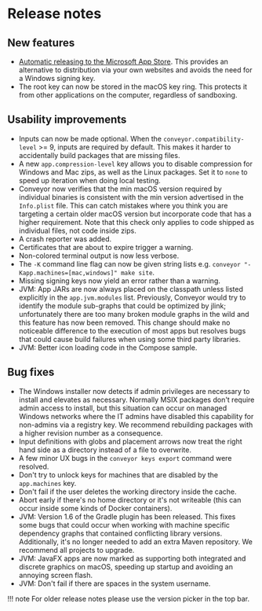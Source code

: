 # Release notes

## New features

* [Automatic releasing to the Microsoft App Store](configs/windows.md#release-to-the-microsoft-store). This provides an alternative to 
  distribution via your own websites and avoids the need for a Windows signing key.
* The root key can now be stored in the macOS key ring. This protects it from other applications on the computer, regardless of sandboxing.

## Usability improvements

* Inputs can now be made optional. When the `conveyor.compatibility-level` >= 9, inputs are required by default. This makes it harder to
  accidentally build packages that are missing files.
* A new `app.compression-level` key allows you to disable compression for Windows and Mac zips, as well as the Linux packages. Set it to
  `none` to speed up iteration when doing local testing.
* Conveyor now verifies that the min macOS version required by individual binaries is consistent with the min version advertised in the
  `Info.plist` file. This can catch mistakes where you think you are targeting a certain older macOS version but incorporate code that
  has a higher requirement. Note that this check only applies to code shipped as individual files, not code inside zips.
* A crash reporter was added.
* Certificates that are about to expire trigger a warning.
* Non-colored terminal output is now less verbose.
* The `-K` command line flag can now be given string lists e.g. `conveyor "-Kapp.machines=[mac,windows]" make site`.
* Missing signing keys now yield an error rather than a warning.
* JVM: App JARs are now always placed on the classpath unless listed explicitly in the `app.jvm.modules` list. Previously, Conveyor would
  try to identify the module sub-graphs that could be optimized by jlink; unfortunately there are too many broken module graphs in the wild
  and this feature has now been removed. This change should make no noticeable difference to the execution of most apps but resolves bugs
  that could cause build failures when using some third party libraries.
* JVM: Better icon loading code in the Compose sample.

## Bug fixes

* The Windows installer now detects if admin privileges are necessary to install and elevates as necessary. Normally MSIX packages don't
  require admin access to install, but this situation can occur on managed Windows networks where the IT admins have disabled this 
  capability for non-admins via a registry key. We recommend rebuilding packages with a higher revision number as a consequence.
* Input definitions with globs and placement arrows now treat the right hand side as a directory instead of a file to overwrite.
* A few minor UX bugs in the `conveyor keys export` command were resolved.
* Don't try to unlock keys for machines that are disabled by the `app.machines` key.
* Don't fail if the user deletes the working directory inside the cache.
* Abort early if there's no home directory or it's not writeable (this can occur inside some kinds of Docker containers).
* JVM: Version 1.6 of the Gradle plugin has been released. This fixes some bugs that could occur when working with machine specific 
  dependency graphs that contained conflicting library versions. Additionally, it's no longer needed to add an extra Maven repository.
  We recommend all projects to upgrade.
* JVM: JavaFX apps are now marked as supporting both integrated and discrete graphics on macOS, speeding up startup and avoiding an
  annoying screen flash.
* JVM: Don't fail if there are spaces in the system username.

!!! note 
    For older release notes please use the version picker in the top bar.
